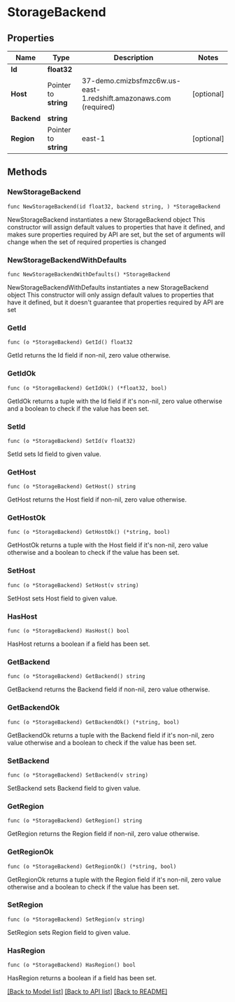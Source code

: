 # StorageBackend

## Properties

Name | Type | Description | Notes
------------ | ------------- | ------------- | -------------
**Id** | **float32** |  | 
**Host** | Pointer to **string** | 37-demo.cmizbsfmzc6w.us-east-1.redshift.amazonaws.com (required) | [optional] 
**Backend** | **string** |  | 
**Region** | Pointer to **string** | east-1 | [optional] 

## Methods

### NewStorageBackend

`func NewStorageBackend(id float32, backend string, ) *StorageBackend`

NewStorageBackend instantiates a new StorageBackend object
This constructor will assign default values to properties that have it defined,
and makes sure properties required by API are set, but the set of arguments
will change when the set of required properties is changed

### NewStorageBackendWithDefaults

`func NewStorageBackendWithDefaults() *StorageBackend`

NewStorageBackendWithDefaults instantiates a new StorageBackend object
This constructor will only assign default values to properties that have it defined,
but it doesn't guarantee that properties required by API are set

### GetId

`func (o *StorageBackend) GetId() float32`

GetId returns the Id field if non-nil, zero value otherwise.

### GetIdOk

`func (o *StorageBackend) GetIdOk() (*float32, bool)`

GetIdOk returns a tuple with the Id field if it's non-nil, zero value otherwise
and a boolean to check if the value has been set.

### SetId

`func (o *StorageBackend) SetId(v float32)`

SetId sets Id field to given value.


### GetHost

`func (o *StorageBackend) GetHost() string`

GetHost returns the Host field if non-nil, zero value otherwise.

### GetHostOk

`func (o *StorageBackend) GetHostOk() (*string, bool)`

GetHostOk returns a tuple with the Host field if it's non-nil, zero value otherwise
and a boolean to check if the value has been set.

### SetHost

`func (o *StorageBackend) SetHost(v string)`

SetHost sets Host field to given value.

### HasHost

`func (o *StorageBackend) HasHost() bool`

HasHost returns a boolean if a field has been set.

### GetBackend

`func (o *StorageBackend) GetBackend() string`

GetBackend returns the Backend field if non-nil, zero value otherwise.

### GetBackendOk

`func (o *StorageBackend) GetBackendOk() (*string, bool)`

GetBackendOk returns a tuple with the Backend field if it's non-nil, zero value otherwise
and a boolean to check if the value has been set.

### SetBackend

`func (o *StorageBackend) SetBackend(v string)`

SetBackend sets Backend field to given value.


### GetRegion

`func (o *StorageBackend) GetRegion() string`

GetRegion returns the Region field if non-nil, zero value otherwise.

### GetRegionOk

`func (o *StorageBackend) GetRegionOk() (*string, bool)`

GetRegionOk returns a tuple with the Region field if it's non-nil, zero value otherwise
and a boolean to check if the value has been set.

### SetRegion

`func (o *StorageBackend) SetRegion(v string)`

SetRegion sets Region field to given value.

### HasRegion

`func (o *StorageBackend) HasRegion() bool`

HasRegion returns a boolean if a field has been set.


[[Back to Model list]](../README.md#documentation-for-models) [[Back to API list]](../README.md#documentation-for-api-endpoints) [[Back to README]](../README.md)


